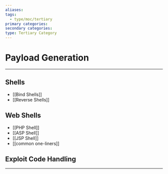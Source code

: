 ```yaml
---
aliases:
tags:
  - type/moc/tertiary
primary categories:
secondary categories:
type: Tertiary Category
---
```

# Payload Generation

***

## Shells 

- [[Bind Shells]]
- [[Reverse Shells]]

## Web Shells

- [[PHP Shell]]
- [[ASP Shell]]
- [[JSP Shell]]
- [[common one-liners]]

## Exploit Code Handling



***
